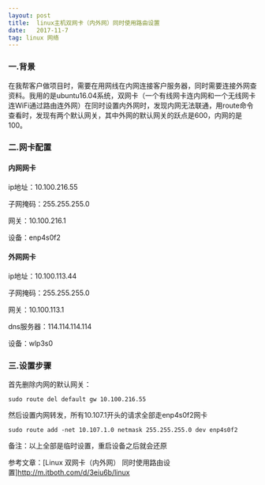 ```yaml
---
layout: post
title:  linux主机双网卡（内外网）同时使用路由设置
date:   2017-11-7
tag: linux 网络
---
```


###  一.背景

在我帮客户做项目时，需要在用网线在内网连接客户服务器，同时需要连接外网查资料。我用的是ubuntu16.04系统，双网卡（一个有线网卡连内网和一个无线网卡连WiFi通过路由连外网）在同时设置内外网时，发现内网无法联通，用route命令查看时，发现有两个默认网关，其中外网的默认网关的跃点是600，内网的是100。



###  二.网卡配置

####  内网网卡 
  
 ip地址：10.100.216.55     

子网掩码：255.255.255.0    

网关：10.100.216.1    

设备：enp4s0f2

####  外网网卡

ip地址：10.100.113.44    

子网掩码：255.255.255.0  

网关：10.100.113.1  

dns服务器：114.114.114.114    

设备：wlp3s0

### 三.设置步骤

首先删除内网的默认网关：

	sudo route del default gw 10.100.216.55


然后设置内网转发，所有10.107.1开头的请求全部走enp4s0f2网卡

	sudo route add -net 10.107.1.0 netmask 255.255.255.0 dev enp4s0f2


备注：以上全部是临时设置，重启设备之后就会还原

参考文章：[Linux 双网卡（内外网） 同时使用路由设置]<http://m.itboth.com/d/3eiu6b/linux>

	


 
	










